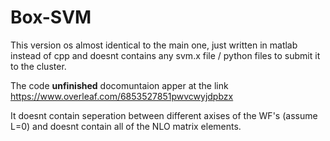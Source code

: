 # Box-SVM
This version os almost identical to the main one, just written in matlab instead of cpp and doesnt contains any svm.x file / python files to submit it to the cluster.

The code **unfinished** docomuntaion apper at the link https://www.overleaf.com/6853527851pwvcwyjdpbzx

It doesnt contain seperation between different axises of the WF's (assume L=0) and doesnt contain all of the NLO matrix elements.

